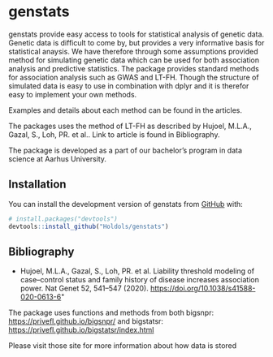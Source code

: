 
<!-- README.md is generated from README.Rmd. Please edit that file -->

# genstats

<!-- badges: start -->
<!-- badges: end -->

genstats provide easy access to tools for statistical analysis of
genetic data. Genetic data is difficult to come by, but provides a very
informative basis for statistical anaysis. We have therefore through
some assumptions provided method for simulating genetic data which can
be used for both association analysis and predictive statistics. The
package provides standard methods for association analysis such as GWAS
and LT-FH. Though the structure of simulated data is easy to use in
combination with dplyr and it is therefor easy to implement your own
methods.

Examples and details about each method can be found in the articles.

The packages uses the method of LT-FH as described by Hujoel, M.L.A.,
Gazal, S., Loh, PR. et al.. Link to article is found in Bibliography.

The package is developed as a part of our bachelor’s program in data
science at Aarhus University.

## Installation

You can install the development version of genstats from
[GitHub](https://github.com/) with:

``` r
# install.packages("devtools")
devtools::install_github("Holdols/genstats")
```

## Bibliography

-   Hujoel, M.L.A., Gazal, S., Loh, PR. et al. Liability threshold
    modeling of case–control status and family history of disease
    increases association power. Nat Genet 52, 541–547 (2020).
    <https://doi.org/10.1038/s41588-020-0613-6>"

The package uses functions and methods from both bigsnpr:
<https://privefl.github.io/bigsnpr/> and bigstatsr:
<https://privefl.github.io/bigstatsr/index.html>

Please visit those site for more information about how data is stored
